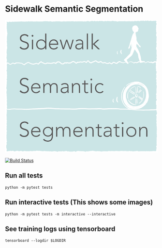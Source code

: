 # Sidewalk Semantic Segmentation

![logo](./road_roughness_prediction/app/static/logo.png)

[![Build Status](https://travis-ci.com/mknz/dsr-road-roughness-prediction.svg?branch=master)](https://travis-ci.com/mknz/dsr-road-roughness-prediction)

## Run all tests

```
python -m pytest tests
```

## Run interactive tests (This shows some images)

```
python -m pytest tests -m interactive --interactive
```

## See training logs using tensorboard

```
tensorboard --logdir $LOGDIR
```
